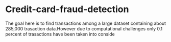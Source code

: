 # Credit-card-fraud-detection
The goal here is to find transactions among a large dataset containing about 285,000 trasaction data.However due to computational challenges only 0.1 percent of trasactions have been taken into conside
